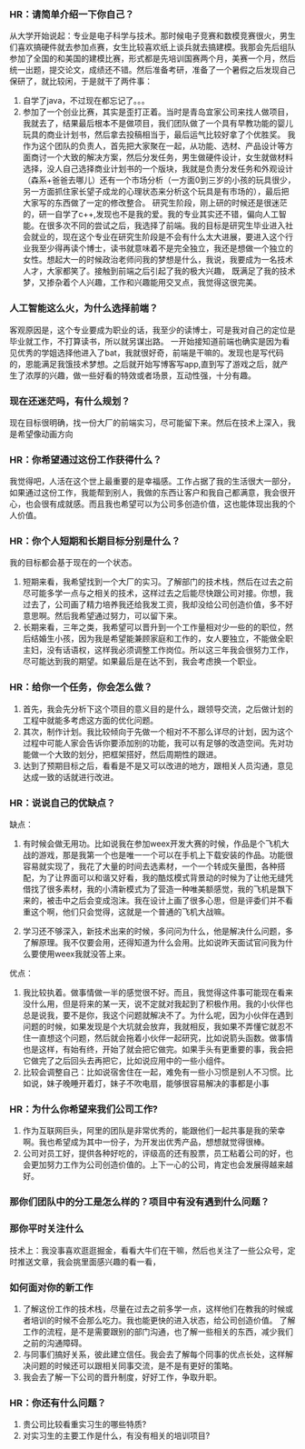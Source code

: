 ### HR：请简单介绍一下你自己？
从大学开始说起：专业是电子科学与技术。那时候电子竞赛和数模竞赛很火，男生们喜欢搞硬件就去参加点赛，女生比较喜欢纸上谈兵就去搞建模。我那会先后组队参加了全国的和美国的建模比赛，形式都是先培训国赛两个月，美赛一个月，然后统一出题，提交论文，成绩还不错。然后准备考研，准备了一个暑假之后发现自己保研了，就比较闲，于是就干了两件事：
1. 自学了java，不过现在都忘记了。。。
2. 参加了一个创业比赛，其实是歪打正着。当时是青岛宜家公司来找人做项目，我就去了，结果最后根本不是做项目，我们团队做了一个具有早教功能的婴儿玩具的商业计划书，然后拿去投稿相当于，最后运气比较好拿了个优胜奖。
我作为这个团队的负责人，首先把大家聚在一起，从功能、选材、产品设计等方面商讨一个大致的解决方案，然后分发任务，男生做硬件设计，女生就做材料选择，没人自己选择商业计划书的一个版块，我就是负责分发任务和外观设计（森系+爸爸去哪儿）还有一个市场分析（一方面0到三岁的小孩的玩具很少，另一方面抓住家长望子成龙的心理状态来分析这个玩具是有市场的），最后把大家写的东西做了一定的修改整合。
研究生阶段，刚上研的时候还是很迷茫的，研一自学了c++,发现也不是我的爱。我的专业其实还不错，偏向人工智能。在很多次不同的尝试之后，我选择了前端。我的目标是研究生毕业进入社会就业的，现在这个专业在研究生阶段是不会有什么太大进展，要进入这个行业我至少得再读个博士，读书就意味着不是完全独立，我还是想做一个独立的女性。想起大一的时候政治老师问我的梦想是什么，我说，我要成为一名技术人才，大家都笑了。接触到前端之后引起了我的极大兴趣， 既满足了我的技术梦，又掺杂着个人兴趣，工作和兴趣能用交叉点，我觉得这很完美。

### 人工智能这么火，为什么选择前端？
客观原因是，这个专业要成为职业的话，我至少的读博士，可是我对自己的定位是毕业就工作，不打算读书，所以就另谋出路。
一开始接知道前端也确实是因为看见优秀的学姐选择他进入了bat，我就很好奇，前端是干嘛的。发现也是写代码的，恩能满足我饿技术梦想。之后就开始写博客写app,直到写了游戏之后，就产生了浓厚的兴趣，做一些好看的特效或者场景，互动性强，十分有趣。

### 现在还迷茫吗，有什么规划？
现在目标很明确，找一份大厂的前端实习，尽可能留下来。然后在技术上深入，我是希望像动画方向

### HR：你希望通过这份工作获得什么？
我觉得吧，人活在这个世上最重要的是幸福感。工作占据了我的生活很大一部分，如果通过这份工作，我能帮到别人，我做的东西让客户和我自己都满意，我会很开心，也会很有成就感。而且我也希望可以为公司多创造价值，这也能体现出我的个人价值。

### HR：你个人短期和长期目标分别是什么？
我的目标都会基于现在的一个状态。
1. 短期来看，我希望找到一个大厂的实习。了解部门的技术栈，然后在过去之前尽可能多学一点与之相关的技术，这样过去之后能尽快跟公司对接。你想，我过去了，公司画了精力培养我还给我发工资，我却没给公司创造价值，多不好意思啊。然后我希望通过努力，可以留下来。
2. 长期来看，三年之类，我希望可以晋升到一个工作量相对少一些的的职位，然后结婚生小孩，因为我是希望能兼顾家庭和工作的，女人要独立，不能做全职主妇，没有话语权，这样我必须调整工作岗位。所以这三年我会很努力工作，尽可能达到我的期望。如果最后是在达不到，我会考虑换一个职业。

### HR：给你一个任务，你会怎么做？
1. 首先，我会先分析下这个项目的意义目的是什么，跟领导交流，之后做计划的工程中就能多考虑这方面的优化问题。
2. 其次，制作计划。我比较倾向于先做一个相对不不那么详尽的计划，因为这个过程中可能人家会告诉你要添加别的功能，我可以有足够的改造空间。先对功能做一个大致的划分，把框架搭好，然后周期性的跟进。
3. 达到了预期目标之后，看看是不是又可以改进的地方，跟相关人员沟通，意见达成一致的话就进行改进。


### HR：说说自己的优缺点？
缺点：
1. 有时候会做无用功。比如说我在参加weex开发大赛的时候，作品是个飞机大战的游戏，那是我第一个也是唯一一个可以在手机上下载安装的作品。功能很容易就实现了，我花了大量的时间去选素材，一个一个转成矢量图，各种搭配，为了让界面可以和谐又好看，我的酷炫模式背景动的时候为了让他无缝凭借找了很多素材，我的小清新模式为了营造一种唯美额感觉，我的飞机是飘下来的，被击中之后会变成泡沫。我在设计上画了很多心思，但是评委们并不看重这个啊，他们只会觉得，这就是一个普通的飞机大战嘛。

2. 学习还不够深入，新技术出来的时候，多问问为什么，他是解决什么问题，多了解原理。我不仅要会用，还得知道为什么会用。比如说昨天面试官问我为什么要使用weex我就没答上来。


优点：
1. 我比较执着。做事情做一半的感觉很不好。而且，我觉得这件事可能现在看来没什么用，但是将来的某一天，说不定就对我起到了积极作用。我的小伙伴也总是说我，要不是你，我这个问题就解决不了。为什么呢，因为小伙伴在遇到问题的时候，如果发现是个大坑就会放弃，我就相反，我如果不弄懂它就忍不住一直想这个问题，然后就会拖着小伙伴一起研究，比如说箭头函数。做事情也是这样，有始有终，开始了就会把它做完。如果手头有更重要的事，我会把它做完了之后回头去再把它，比如说应用中的一些小组件。
2. 比较会调整自己：比如说宿舍住在一起，难免有一些小习惯是别人不习惯。比如说，妹子晚睡开着灯，妹子不吹电扇，能够很容易解决的事都是小事
### HR：为什么你希望来我们公司工作?
1. 作为互联网巨头，阿里的团队是非常优秀的，能跟他们一起共事是我的荣幸啊。我也希望成为其中一份子，为开发出优秀产品，想想就觉得很棒。
2. 公司对员工好，提供各种好吃的，评级高的还有股票，员工粘着公司的好，也会更加努力工作为公司创造价值的。上下一心的公司，肯定也会发展得越来越好。

### 那你们团队中的分工是怎么样的？项目中有没有遇到什么问题？

### 那你平时关注什么
技术上：我没事喜欢逛逛掘金，看看大牛们在干嘛，然后也关注了一些公众号，定时推送文章，我会挑里面感兴趣的看一看，
### 如何面对你的新工作
1. 了解这份工作的技术栈，尽量在过去之前多学一点，这样他们在教我的时候或者培训的时候不会那么吃力。我也能更快的进入状态，给公司创造价值。
了解工作的流程，是不是需要跟别的部门沟通，也了解一些相关的东西，减少我们之前的沟通障碍。
2. 与同事们搞好关系，彼此建立信任。我会去了解每个同事的优点长处，这样解决问题的时候还可以跟相关同事交流，是不是有更好的策略。
3. 我会去了解一下公司的晋升制度，好好工作，争取升职。

### HR：你还有什么问题？
1. 贵公司比较看重实习生的哪些特质?
2. 对实习生的主要工作是什么，有没有相关的培训项目?

